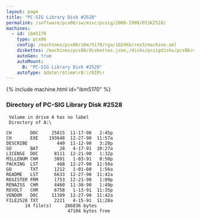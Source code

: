 ```yaml
---
layout: page
title: "PC-SIG Library Disk #2528"
permalink: /software/pcx86/sw/misc/pcsig/2000-2999/DISK2528/
machines:
  - id: ibm5170
    type: pcx86
    config: /machines/pcx86/ibm/5170/cga/1024kb/rev3/machine.xml
    diskettes: /machines/pcx86/diskettes.json,/disks/pcsigdisks/pcx86/diskettes.json
    autoGen: true
    autoMount:
      B: "PC-SIG Library Disk #2528"
    autoType: $date\r$time\rB:\rDIR\r
---
```


{% include machine.html id="ibm5170" %}

### Directory of PC-SIG Library Disk #2528

     Volume in drive A has no label
     Directory of A:\

    CH       DOC     25815  11-17-90   2:45p
    CH       EXE    193648  12-27-90  11:57a
    DESCRIBE           449  11-12-90   3:20p
    GO       BAT        28   4-17-91  10:27a
    LICENSE  DOC      8111  12-21-90   1:32p
    MILLENUM CHR      3891   1-03-91   8:50p
    PACKING  LST       468  12-27-90  11:58a
    GO       TXT      1212   1-01-80   1:56a
    README   LST      6633  12-27-90  11:42a
    REGISTER FRM      1753  12-21-90   1:09p
    RENAISS  CHR      4460  11-30-90   1:49p
    REVOLT   CHR      6758   1-13-91  11:35p
    VENDOR   DOC     11389  12-27-90  11:42a
    FILE2528 TXT      2221   4-15-91  11:28a
           14 file(s)     266836 bytes
                           47104 bytes free

